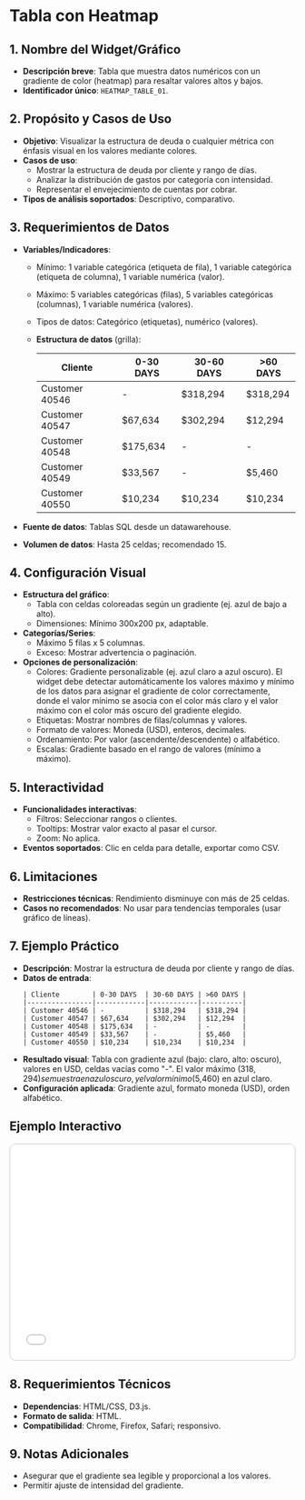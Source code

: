 # Tabla con Heatmap

## 1. Nombre del Widget/Gráfico
- **Descripción breve**: Tabla que muestra datos numéricos con un gradiente de color (heatmap) para resaltar valores altos y bajos.
- **Identificador único**: `HEATMAP_TABLE_01`.

## 2. Propósito y Casos de Uso
- **Objetivo**: Visualizar la estructura de deuda o cualquier métrica con énfasis visual en los valores mediante colores.
- **Casos de uso**:
  - Mostrar la estructura de deuda por cliente y rango de días.
  - Analizar la distribución de gastos por categoría con intensidad.
  - Representar el envejecimiento de cuentas por cobrar.
- **Tipos de análisis soportados**: Descriptivo, comparativo.

## 3. Requerimientos de Datos
- **Variables/Indicadores**:
  - Mínimo: 1 variable categórica (etiqueta de fila), 1 variable categórica (etiqueta de columna), 1 variable numérica (valor).
  - Máximo: 5 variables categóricas (filas), 5 variables categóricas (columnas), 1 variable numérica (valores).
  - Tipos de datos: Categórico (etiquetas), numérico (valores).
  - **Estructura de datos** (grilla):

    | Cliente        | 0-30 DAYS  | 30-60 DAYS | >60 DAYS |
    |----------------|------------|------------|----------|
    | Customer 40546 | -          | $318,294   | $318,294 |
    | Customer 40547 | $67,634    | $302,294   | $12,294  |
    | Customer 40548 | $175,634   | -          | -        |
    | Customer 40549 | $33,567    | -          | $5,460   |
    | Customer 40550 | $10,234    | $10,234    | $10,234  |

- **Fuente de datos**: Tablas SQL desde un datawarehouse.
- **Volumen de datos**: Hasta 25 celdas; recomendado 15.

## 4. Configuración Visual
- **Estructura del gráfico**:
  - Tabla con celdas coloreadas según un gradiente (ej. azul de bajo a alto).
  - Dimensiones: Mínimo 300x200 px, adaptable.
- **Categorías/Series**:
  - Máximo 5 filas x 5 columnas.
  - Exceso: Mostrar advertencia o paginación.
- **Opciones de personalización**:
  - Colores: Gradiente personalizable (ej. azul claro a azul oscuro). El widget debe detectar automáticamente los valores máximo y mínimo de los datos para asignar el gradiente de color correctamente, donde el valor mínimo se asocia con el color más claro y el valor máximo con el color más oscuro del gradiente elegido.
  - Etiquetas: Mostrar nombres de filas/columnas y valores.
  - Formato de valores: Moneda (USD), enteros, decimales.
  - Ordenamiento: Por valor (ascendente/descendente) o alfabético.
  - Escalas: Gradiente basado en el rango de valores (mínimo a máximo).

## 5. Interactividad
- **Funcionalidades interactivas**:
  - Filtros: Seleccionar rangos o clientes.
  - Tooltips: Mostrar valor exacto al pasar el cursor.
  - Zoom: No aplica.
- **Eventos soportados**: Clic en celda para detalle, exportar como CSV.

## 6. Limitaciones
- **Restricciones técnicas**: Rendimiento disminuye con más de 25 celdas.
- **Casos no recomendados**: No usar para tendencias temporales (usar gráfico de líneas).

## 7. Ejemplo Práctico
- **Descripción**: Mostrar la estructura de deuda por cliente y rango de días.
- **Datos de entrada**:
  ```
  | Cliente        | 0-30 DAYS  | 30-60 DAYS | >60 DAYS |
  |----------------|------------|------------|----------|
  | Customer 40546 | -          | $318,294   | $318,294 |
  | Customer 40547 | $67,634    | $302,294   | $12,294  |
  | Customer 40548 | $175,634   | -          | -        |
  | Customer 40549 | $33,567    | -          | $5,460   |
  | Customer 40550 | $10,234    | $10,234    | $10,234  |
  ```
- **Resultado visual**: Tabla con gradiente azul (bajo: claro, alto: oscuro), valores en USD, celdas vacías como "-". El valor máximo ($318,294) se muestra en azul oscuro, y el valor mínimo ($5,460) en azul claro.
- **Configuración aplicada**: Gradiente azul, formato moneda (USD), orden alfabético.

## Ejemplo Interactivo

<div class="widget-interactive-container" style="border: 1px solid #ccc; padding: 5px; border-radius: 10px; margin-bottom: 20px; min-height: 370px; position: relative;">
  <iframe src="../../../assets/widgets_html/densidad/heatmap_table_01_interactive.html" 
          style="width: 100%; height: 370px; border: none; overflow: auto;"
          loading="lazy"
          title="Ejemplo Interactivo de Heatmap">
  </iframe>
</div>

<style>
/* Opcional: Para asegurar que el iframe se ajuste bien si el contenido es más alto */
.widget-interactive-container iframe {
    min-height: 370px; /* Ajusta según la altura típica de tus widgets */
}
</style>

## 8. Requerimientos Técnicos
- **Dependencias**: HTML/CSS, D3.js.
- **Formato de salida**: HTML.
- **Compatibilidad**: Chrome, Firefox, Safari; responsivo.

## 9. Notas Adicionales
- Asegurar que el gradiente sea legible y proporcional a los valores.
- Permitir ajuste de intensidad del gradiente.